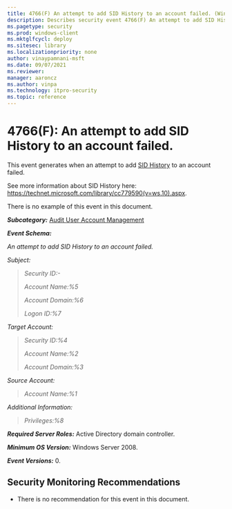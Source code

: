 ```yaml
---
title: 4766(F) An attempt to add SID History to an account failed. (Windows 10)
description: Describes security event 4766(F) An attempt to add SID History to an account failed.
ms.pagetype: security
ms.prod: windows-client
ms.mktglfcycl: deploy
ms.sitesec: library
ms.localizationpriority: none
author: vinaypamnani-msft
ms.date: 09/07/2021
ms.reviewer: 
manager: aaroncz
ms.author: vinpa
ms.technology: itpro-security
ms.topic: reference
---
```


# 4766(F): An attempt to add SID History to an account failed.


This event generates when an attempt to add [SID History](/windows/win32/adschema/a-sidhistory) to an account failed.

See more information about SID History here: <https://technet.microsoft.com/library/cc779590(v=ws.10).aspx>.

There is no example of this event in this document.

***Subcategory:***&nbsp;[Audit User Account Management](audit-user-account-management.md)

***Event Schema:***

*An attempt to add SID History to an account failed.*

*Subject:*

> *Security ID:-*
>
> *Account Name:%5*
>
> *Account Domain:%6*
>
> *Logon ID:%7*

*Target Account:*

> *Security ID:%4*
>
> *Account Name:%2*
>
> *Account Domain:%3*

*Source Account:*

> *Account Name:%1*

*Additional Information:*

> *Privileges:%8*

***Required Server Roles:*** Active Directory domain controller.

***Minimum OS Version:*** Windows Server 2008.

***Event Versions:*** 0.

## Security Monitoring Recommendations

-   There is no recommendation for this event in this document.